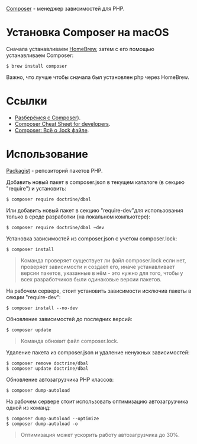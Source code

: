 [Composer](https://getcomposer.org/) - менеджер зависимостей для PHP.

# Установка Composer на macOS

Сначала устанавливаем [HomeBrew](brew.md), затем с его помощью устанавливаем Composer:

    $ brew install composer

Важно, что лучше чтобы сначала был установлен php через HomeBrew.

# Ссылки

* [Разберёмся с Composer](https://modzone.ru/blog/2016/12/02/understanding-composer/)).
* [Composer Cheat Sheet for developers](http://composer.json.jolicode.com).
* [Composer: Всё о .lock файле](https://phpprofi.ru/blogs/post/15).

# Использование

[Packagist](https://packagist.org) - репозиторий пакетов PHP.

Добавить новый пакет в composer.json в текущем каталоге (в секцию "require") и установить:

    $ composer require doctrine/dbal

Или добавить новый пакет в секцию "require-dev"для использования только в среде разработки (на локальном компьютере):

    $ composer require doctrine/dbal —dev

Установка зависимостей из composer.json с учетом composer.lock:
    
    $ composer install

> Команда проверяет существует ли файл composer.lock если нет, проверяет зависимости и создает его, иначе устанавливает версии пакетов, указанные в нём - это нужно для того, чтобы у всех разработчиков были одинаковые версии пакетов.

На рабочем сервере, стоит установить зависимости исключив пакеты в секции "require-dev":

    $ composer install --no-dev
    
Обновление зависимостей до последних версий:

    $ composer update

> Команда обновит файл composer.lock.

Удаление пакета из composer.json и удаление ненужных зависимостей:

    $ composer remove doctrine/dbal
    $ composer update doctrine/dbal

Обновление автозагрузчика PHP классов:

    $ composer dump-autoload
    
На рабочем сервере стоит использовать оптимизацию автозагрузчика одной из команд:

    $ composer dump-autoload --optimize
    $ composer dump-autoload -o

> Оптимизация может ускорить работу автозагрузчика до 30%.
